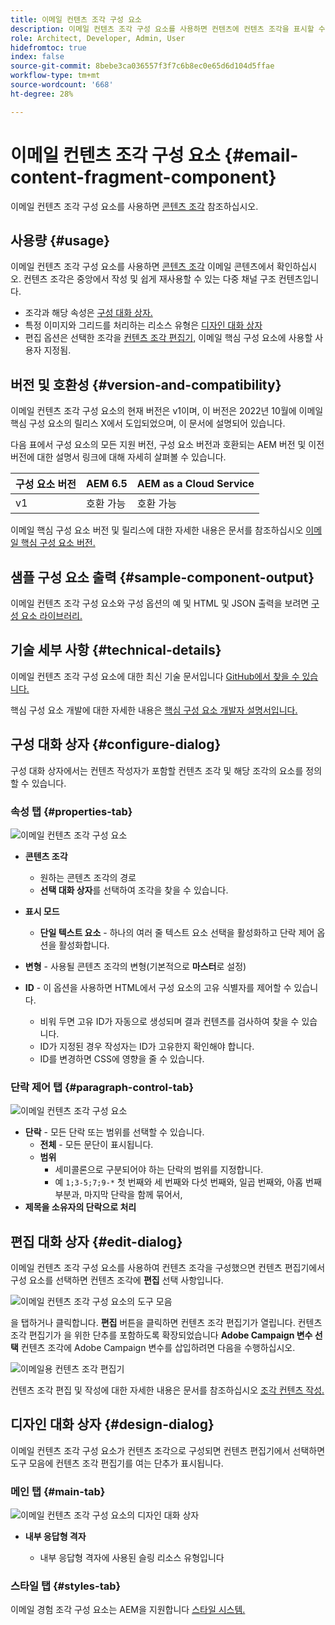 ```yaml
---
title: 이메일 컨텐츠 조각 구성 요소
description: 이메일 컨텐츠 조각 구성 요소를 사용하면 컨텐츠에 컨텐츠 조각을 표시할 수 있습니다.
role: Architect, Developer, Admin, User
hidefromtoc: true
index: false
source-git-commit: 8bebe3ca036557f3f7c6b8ec0e65d6d104d5ffae
workflow-type: tm+mt
source-wordcount: '668'
ht-degree: 28%

---
```



# 이메일 컨텐츠 조각 구성 요소 {#email-content-fragment-component}

이메일 컨텐츠 조각 구성 요소를 사용하면 [콘텐츠 조각](https://experienceleague.adobe.com/docs/experience-manager-cloud-service/assets/content-fragments/content-fragments.html) 참조하십시오.

## 사용량 {#usage}

이메일 컨텐츠 조각 구성 요소를 사용하면 [콘텐츠 조각](https://experienceleague.adobe.com/docs/experience-manager-cloud-service/assets/content-fragments/content-fragments.html) 이메일 콘텐츠에서 확인하십시오. 컨텐츠 조각은 중앙에서 작성 및 쉽게 재사용할 수 있는 다중 채널 구조 컨텐츠입니다.

* 조각과 해당 속성은 [구성 대화 상자.](#configure-dialog)
* 특정 이미지와 그리드를 처리하는 리소스 유형은 [디자인 대화 상자](#design-dialog)
* 편집 옵션은 선택한 조각을 [컨텐츠 조각 편집기,](#edit-dialog) 이메일 핵심 구성 요소에 사용할 사용자 지정됨.

## 버전 및 호환성 {#version-and-compatibility}

이메일 컨텐츠 조각 구성 요소의 현재 버전은 v1이며, 이 버전은 2022년 10월에 이메일 핵심 구성 요소의 릴리스 X에서 도입되었으며, 이 문서에 설명되어 있습니다.

다음 표에서 구성 요소의 모든 지원 버전, 구성 요소 버전과 호환되는 AEM 버전 및 이전 버전에 대한 설명서 링크에 대해 자세히 살펴볼 수 있습니다.

| 구성 요소 버전 | AEM 6.5 | AEM as a Cloud Service |
|---|---|---|
| v1 | 호환 가능 | 호환 가능 |

이메일 핵심 구성 요소 버전 및 릴리스에 대한 자세한 내용은 문서를 참조하십시오 [이메일 핵심 구성 요소 버전.](/help/email/versions.md)

## 샘플 구성 요소 출력 {#sample-component-output}

이메일 컨텐츠 조각 구성 요소와 구성 옵션의 예 및 HTML 및 JSON 출력을 보려면 [구성 요소 라이브러리.](https://adobe.com/go/aem_cmp_library_email_cf)

## 기술 세부 사항 {#technical-details}

이메일 컨텐츠 조각 구성 요소에 대한 최신 기술 문서입니다 [GitHub에서 찾을 수 있습니다.](https://adobe.com/go/aem_cmp_tech_email_cf_v1)

핵심 구성 요소 개발에 대한 자세한 내용은 [핵심 구성 요소 개발자 설명서입니다.](/help/developing/overview.md)

## 구성 대화 상자 {#configure-dialog}

구성 대화 상자에서는 컨텐츠 작성자가 포함할 컨텐츠 조각 및 해당 조각의 요소를 정의할 수 있습니다.

### 속성 탭 {#properties-tab}

![이메일 컨텐츠 조각 구성 요소](/help/email/assets/email-content-fragment-edit-properties.png)

* **콘텐츠 조각**

   * 원하는 콘텐츠 조각의 경로
   * **선택 대화 상자**&#x200B;를 선택하여 조각을 찾을 수 있습니다.

* **표시 모드**
   * **단일 텍스트 요소** - 하나의 여러 줄 텍스트 요소 선택을 활성화하고 단락 제어 옵션을 활성화합니다.
* **변형** - 사용될 콘텐츠 조각의 변형(기본적으로 **마스터**&#x200B;로 설정)

* **ID** - 이 옵션을 사용하면 HTML에서 구성 요소의 고유 식별자를 제어할 수 있습니다.
   * 비워 두면 고유 ID가 자동으로 생성되며 결과 컨텐츠를 검사하여 찾을 수 있습니다.
   * ID가 지정된 경우 작성자는 ID가 고유한지 확인해야 합니다.
   * ID를 변경하면 CSS에 영향을 줄 수 있습니다.

### 단락 제어 탭 {#paragraph-control-tab}

![이메일 컨텐츠 조각 구성 요소](/help/assets/content-fragment-edit-paragraph.png)

* **단락** - 모든 단락 또는 범위를 선택할 수 있습니다.
   * **전체** - 모든 문단이 표시됩니다.
   * **범위**
      * 세미콜론으로 구분되어야 하는 단락의 범위를 지정합니다.
      * 예 `1;3-5;7;9-*` 첫 번째와 세 번째와 다섯 번째와, 일곱 번째와, 아홉 번째 부분과, 마지막 단락을 함께 묶어서,
* **제목을 소유자의 단락으로 처리**

## 편집 대화 상자 {#edit-dialog}

이메일 컨텐츠 조각 구성 요소를 사용하여 컨텐츠 조각을 구성했으면 컨텐츠 편집기에서 구성 요소를 선택하면 컨텐츠 조각에 **편집** 선택 사항입니다.

![이메일 컨텐츠 조각 구성 요소의 도구 모음](/help/email/assets/email-content-fragment-edit-toolbar.png)

을 탭하거나 클릭합니다. **편집** 버튼을 클릭하면 컨텐츠 조각 편집기가 열립니다. 컨텐츠 조각 편집기가 을 위한 단추를 포함하도록 확장되었습니다 **Adobe Campaign 변수 선택** 컨텐츠 조각에 Adobe Campaign 변수를 삽입하려면 다음을 수행하십시오.

![이메일용 컨텐츠 조각 편집기](/help/email/assets/email-content-fragment-editor.png)

컨텐츠 조각 편집 및 작성에 대한 자세한 내용은 문서를 참조하십시오 [조각 컨텐츠 작성.](https://experienceleague.adobe.com/docs/experience-manager-cloud-service/content/assets/content-fragments/content-fragments-variations.html)

## 디자인 대화 상자 {#design-dialog}

이메일 컨텐츠 조각 구성 요소가 컨텐츠 조각으로 구성되면 컨텐츠 편집기에서 선택하면 도구 모음에 컨텐츠 조각 편집기를 여는 단추가 표시됩니다.


### 메인 탭 {#main-tab}

![이메일 컨텐츠 조각 구성 요소의 디자인 대화 상자](/help/email/assets/email-content-fragment-design.png)

* **내부 응답형 격자**

   * 내부 응답형 격자에 사용된 슬링 리소스 유형입니다

### 스타일 탭 {#styles-tab}

이메일 경험 조각 구성 요소는 AEM을 지원합니다 [스타일 시스템.](/help/get-started/authoring.md#component-styling)
